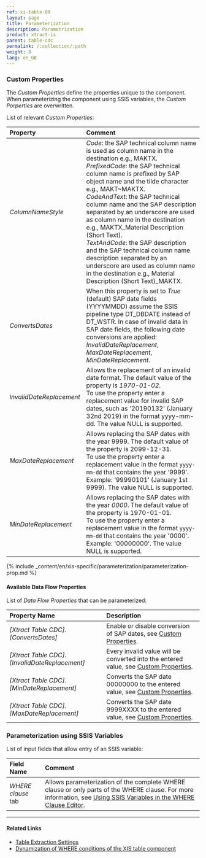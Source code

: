 ```yaml
---
ref: xi-table-09
layout: page
title: Parameterization 
description: Parametrization 
product: xtract-is
parent: table-cdc
permalink: /:collection/:path
weight: 8
lang: en_GB
---
```

### Custom Properties

The *Custom Properties* define the properties unique to the component.
When parameterizing the component using SSIS variables, the *Custom Porperties* are overwritten.

List of relevant *Custom Properties*:

|Property|Comment|
|:----|:----|
| *ColumnNameStyle* | *Code*: the SAP technical column name is used as column name in the destination e.g., MAKTX. <br>*PrefixedCode*: the SAP technical column name is prefixed by SAP object name and the tilde character e.g., MAKT~MAKTX. <br>*CodeAndText*: the SAP technical column name and the SAP description separated by an underscore are used as column name in the destination e.g., MAKTX_Material Description (Short Text).<br>*TextAndCode*: the SAP description and the SAP technical column name description separated by an underscore are used as column name in the destination e.g., Material Description (Short Text)_MAKTX. |
| *ConvertsDates* | When this property is set to *True* (default) SAP date fields (YYYYMMDD) assume the SSIS pipeline type DT_DBDATE instead of DT_WSTR. In case of invalid data in SAP date fields, the following date conversions are applied: <br>*InvalidDateReplacement*, *MaxDateReplacement*, *MinDateReplacement*. |
| *InvalidDateReplacement* | Allows the replacement of an invalid date format. The default value of the property is *1970-01-02*. <br>To use the property enter a replacement value for invalid SAP dates, such as '20190132' (January 32nd  2019) in the format yyyy-mm-dd. The value NULL is supported.|
| *MaxDateReplacement* | Allows replacing the SAP dates with the year 9999. The default value of the property is 2099-12-31. <br>To use the property enter a replacement value in the format `yyyy-mm-dd` that contains the year ‘9999’. Example: ‘99990101’ (January 1st 9999). The value NULL is supported.|
| *MinDateReplacement* | Allows replacing the SAP dates with the year *0000*. The default value of the property is 1970-01-01. <br>To use the property enter a replacement value in the format `yyyy-mm-dd` that contains the year '0000'. Example: '00000000'. The value NULL is supported.|

{% include _content/en/xis-specific/parameterization/parameterization-prop.md  %}

#### Available Data Flow Properties
List of *Data Flow Properties* that can be parameterized:

|Property Name|Description|
|:----|:----|
| *[Xtract Table CDC].[ConvertsDates]*|Enable or disable conversion of SAP dates, see [Custom Properties](#custom-properties). |
| *[Xtract Table CDC].[InvalidDateReplacement]*|Every invalid value will be converted into the entered value, see [Custom Properties](#custom-properties).|
| *[Xtract Table CDC].[MinDateReplacement]*|Converts the SAP date 00000000 to the entered value, see [Custom Properties](#custom-properties).|
| *[Xtract Table CDC].[MaxDateReplacement]*|Converts the SAP date 9999XXXX to the entered value, see [Custom Properties](#custom-properties).|


### Parameterization using SSIS Variables

List of input fields that allow entry of an SSIS variable:

|Field Name|Comment|
|:----|:----|
| *WHERE clause* tab| Allows parameterization of the complete WHERE clause or only parts of the WHERE clause. For more information, see [Using SSIS Variables in the WHERE Clause Editor](where-clause#using-ssis-variables-in-the-where-clause-editor). |

****
#### Related Links
- [Table Extraction Settings](./extraction-settings) <br>
- [Dynamization of WHERE conditions of the XIS table component](https://kb.theobald-software.com/tables/xtract-is-Dynamization-of-WHERE-conditions-of-the-XIS-table-components)
